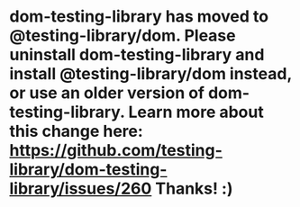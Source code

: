 # dom-testing-library has moved to @testing-library/dom. Please uninstall dom-testing-library and install @testing-library/dom instead, or use an older version of dom-testing-library. Learn more about this change here: https://github.com/testing-library/dom-testing-library/issues/260 Thanks! :)
